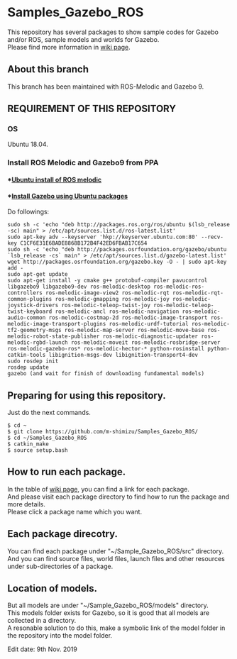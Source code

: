 # Samples_Gazebo_ROS
This repository has several packages to show sample codes for Gazebo and/or ROS, sample models and worlds for Gazebo.  
Please find more information in [wiki page](https://github.com/m-shimizu/Samples_Gazebo_ROS/wiki).  

## About this branch  
This branch has been maintained with ROS-Melodic and Gazebo 9.  

## REQUIREMENT OF THIS REPOSITORY

### OS
Ubuntu 18.04.  

### Install ROS Melodic and Gazebo9 from PPA
#### *[Ubuntu install of ROS melodic](http://wiki.ros.org/melodic/Installation/Ubuntu)
#### *[Install Gazebo using Ubuntu packages](http://gazebosim.org/tutorials?cat=install&tut=install_ubuntu&ver=9.0)  
Do followings:

    sudo sh -c 'echo "deb http://packages.ros.org/ros/ubuntu $(lsb_release -sc) main" > /etc/apt/sources.list.d/ros-latest.list'  
    sudo apt-key adv --keyserver 'hkp://keyserver.ubuntu.com:80' --recv-key C1CF6E31E6BADE8868B172B4F42ED6FBAB17C654  
    sudo sh -c 'echo "deb http://packages.osrfoundation.org/gazebo/ubuntu `lsb_release -cs` main" > /etc/apt/sources.list.d/gazebo-latest.list'  
    wget http://packages.osrfoundation.org/gazebo.key -O - | sudo apt-key add -   
    sudo apt-get update  
    sudo apt-get install -y cmake g++ protobuf-compiler pavucontrol libgazebo9 libgazebo9-dev ros-melodic-desktop ros-melodic-ros-controllers ros-melodic-image-view2 ros-melodic-rqt ros-melodic-rqt-common-plugins ros-melodic-gmapping ros-melodic-joy ros-melodic-joystick-drivers ros-melodic-teleop-twist-joy ros-melodic-teleop-twist-keyboard ros-melodic-amcl ros-melodic-navigation ros-melodic-audio-common ros-melodic-costmap-2d ros-melodic-image-transport ros-melodic-image-transport-plugins ros-melodic-urdf-tutorial ros-melodic-tf2-geometry-msgs ros-melodic-map-server ros-melodic-move-base ros-melodic-robot-state-publisher ros-melodic-diagnostic-updater ros-melodic-rgbd-launch ros-melodic-moveit ros-melodic-rosbridge-server ros-melodic-gazebo-ros* ros-melodic-hector-* python-rosinstall python-catkin-tools libignition-msgs-dev libignition-transport4-dev  
    sudo rosdep init  
    rosdep update  
    gazebo (and wait for finish of downloading fundamental models)  

## Preparing for using this repository.  
Just do the next commands.  

    $ cd ~  
    $ git clone https://github.com/m-shimizu/Samples_Gazebo_ROS/  
    $ cd ~/Samples_Gazebo_ROS  
    $ catkin_make  
    $ source setup.bash  

## How to run each package.  
In the table of [wiki page](https://github.com/m-shimizu/Samples_Gazebo_ROS/wiki), you can find a link for each package.  
And please visit each package directory to find how to run the package and more details.  
Please click a package name which you want.  

## Each package direcotry.  
You can find each package under "~/Sample_Gazebo_ROS/src" directory.  
And you can find source files, world files, launch files and other resources under sub-directories of a package.  

## Location of models.
But all models are under "~/Sample_Gazebo_ROS/models" directory.  
This models folder exists for Gazebo, so it is good that all models are collected in a directory.  
A resonable solution to do this, make a symbolic link of the model folder in the repository into the model folder.  

Edit date: 9th Nov. 2019
